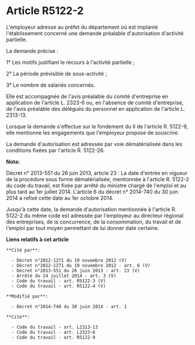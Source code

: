 # Article R5122-2

L'employeur adresse au préfet du département où est implanté l'établissement concerné une demande préalable d'autorisation
d'activité partielle. 

La demande précise : 

1° Les motifs justifiant le recours à l'activité partielle ; 

2° La période prévisible de sous-activité ; 

3° Le nombre de salariés concernés. 

Elle est accompagnée de l'avis préalable du comité d'entreprise en application de l'article L. 2323-6 ou, en l'absence de
comité d'entreprise, de l'avis préalable des délégués du personnel en application de l'article L. 2313-13. 

Lorsque la demande s'effectue sur le fondement du II de l'article R. 5122-9, elle mentionne les engagements que l'employeur
propose de souscrire. 

La demande d'autorisation est adressée par voie dématérialisée dans les conditions fixées par l'article R. 5122-26.

**Nota:**

Décret n° 2013-551 du 26 juin 2013, article 23 : La date d'entrée en vigueur de la procédure sous forme dématérialisée,
mentionnée à l'article R. 5122-2 du code du travail, est fixée par arrêté du ministre chargé de l'emploi et au plus tard au
1er juillet 2014. L'article 6 du décret n° 2014-740 du 30 juin 2014 a refixé cette date au 1er octobre 2014.

Jusqu'à cette date, la demande d'autorisation mentionnée à l'article R. 5122-2 du même code est adressée par l'employeur au
directeur régional des entreprises, de la concurrence, de la consommation, du travail et de l'emploi par tout moyen
permettant de lui donner date certaine.

**Liens relatifs à cet article**

	**Cité par**:

	  - Décret n°2012-1271 du 19 novembre 2012 (V)
	  - Décret n°2012-1271 du 19 novembre 2012 - art. 6 (V)
	  - Décret n°2013-551 du 26 juin 2013 - art. 23 (V)
	  - Arrêté du 24 juillet 2014 - art. 3 (V)
	  - Code du travail - art. R5122-3 (V)
	  - Code du travail - art. R5122-4 (V)

	**Modifié par**:

	  - Décret n°2014-740 du 30 juin 2014 - art. 1

	**Cite**:

	  - Code du travail - art. L2313-13
	  - Code du travail - art. L2323-6
	  - Code du travail - art. R5122-9
